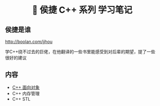 <h1 align="center">📔 侯捷 C++ 系列 学习笔记</h1>

## 侯捷是谁

http://boolan.com/jjhou

学C++绕不过去的巨佬，在他翻译的一些书里能感受到对后辈的期望，提了一些很好的建议

## 内容

* [C++ 面向对象](/C++/侯捷C++/C++%20面向对象/README.md)
* C++ 内存管理
* C++ STL